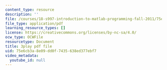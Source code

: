 ```yaml
---
content_type: resource
description: ''
file: /courses/18-s997-introduction-to-matlab-programming-fall-2011/75e6cb3a8e09dd0f7435638ed377ebf7_lWSsUH_MQM4.pdf
file_type: application/pdf
learning_resource_types: []
license: https://creativecommons.org/licenses/by-nc-sa/4.0/
ocw_type: OCWFile
resourcetype: Document
title: 3play pdf file
uid: 75e6cb3a-8e09-dd0f-7435-638ed377ebf7
video_metadata:
  youtube_id: null
---
```

